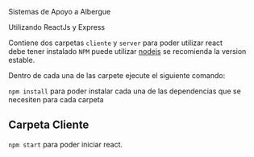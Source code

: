 Sistemas de Apoyo a Albergue

Utilizando ReactJs y Express

Contiene dos carpetas `cliente` y `server` para poder utilizar react <br> 
debe tener instalado `NPM` puede utilizar [nodejs](https://nodejs.org/en/) se recomienda la version <br> 
estable.

Dentro de cada una de las carpete ejecute el siguiente comando: <br>

`npm install` para poder instalar cada una de las dependencias que se necesiten para cada carpeta

## Carpeta Cliente
`npm start` para poder iniciar react.
